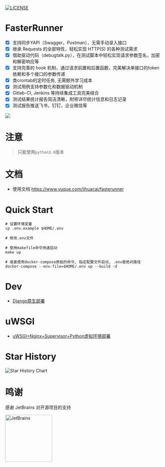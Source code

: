 [![LICENSE](https://img.shields.io/github/license/HttpRunner/FasterRunner.svg)](https://github.com/HttpRunner/FasterRunner/blob/master/LICENSE)
# FasterRunner
- [X] 支持同步YAPI（Swagger，Postman），无需手动录入接口
- [X] 继承 Requests 的全部特性，轻松实现 HTTP(S) 的各种测试需求
- [X]  借助驱动代码（debugtalk.py），在测试脚本中轻松实现请求参数签名，加密和解密响应等
- [X]  支持完善的 hook 机制，通过请求前置和后置函数，完美解决单接口的token依赖和多个接口的参数传递
- [X]  类crontab的定时任务, 无需额外学习成本
- [X]  测试用例支持参数化和数据驱动机制
- [X]  Gitlab-CI, Jenkins 等持续集成工具完美结合
- [X]  测试结果统计报告简洁清晰，附带详尽统计信息和日志记录
- [X]  测试报告推送飞书，钉钉，企业微信等  

![](https://cdn.jsdelivr.net/gh/lihuacai168/images/img/project_detail.png)


# 注意
> 只能使用`python3.9`版本
 
# 文档
- 使用文档 https://www.yuque.com/lihuacai/fasterunner

# Quick Start

```shell
# 设置环境变量
cp .env.example $HOME/.env

# 修改.env文件
```

```shell
# 使用makefile命令快速启动
make up

# 或者使用docker-compose原始的命令, 指定配置文件启动, .env是绝对路径
docker-compose --env-file=$HOME/.env up --build -d
```


# Dev
- [Django原生部署](https://www.jianshu.com/p/e26ccc21ddf2)

# uWSGI
- [uWSGI+Nginx+Supervisor+Python虚拟环境部署](https://www.jianshu.com/p/577a966b0998)

# Star History

![Star History Chart](https://api.star-history.com/svg?repos=lihuacai168/AnotherFasterRunner&type=Date)

# 鸣谢

感谢 JetBrains 对开源项目的支持

<a href="https://jb.gg/OpenSourceSupport">
  <img src="https://user-images.githubusercontent.com/8643542/160519107-199319dc-e1cf-4079-94b7-01b6b8d23aa6.png" align="left" height="150" width="150" alt="JetBrains">
</a> 
